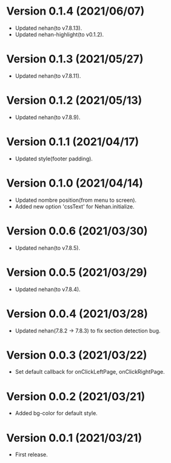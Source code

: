 # Version 0.1.4 (2021/06/07)

- Updated nehan(to v7.8.13).
- Updated nehan-highlight(to v0.1.2).

# Version 0.1.3 (2021/05/27)

- Updated nehan(to v7.8.11).

# Version 0.1.2 (2021/05/13)

- Updated nehan(to v7.8.9).

# Version 0.1.1 (2021/04/17)

- Updated style(footer padding).

# Version 0.1.0 (2021/04/14)

- Updated nombre position(from menu to screen).
- Added new option 'cssText' for Nehan.initialize.

# Version 0.0.6 (2021/03/30)

- Updated nehan(to v7.8.5).

# Version 0.0.5 (2021/03/29)

- Updated nehan(to v7.8.4).

# Version 0.0.4 (2021/03/28)

- Updated nehan(7.8.2 -> 7.8.3) to fix section detection bug.

# Version 0.0.3 (2021/03/22)

- Set default callback for onClickLeftPage, onClickRightPage.

# Version 0.0.2 (2021/03/21)

- Added bg-color for default style.

# Version 0.0.1 (2021/03/21)

- First release.
